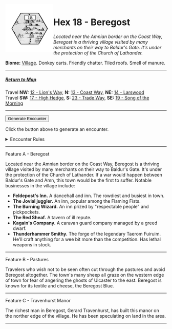 
<img align="left" width=150px src="/images/Hexes/hex18.png">
<h1>Hex 18 - Beregost</h1>

*Located near the Amnian border on the Coast Way, Beregost is a thriving village visited by many merchants on their way to Baldur's Gate. It's under the protection of the Church of Lathander.*

**Biome:** <u>Village</u>. Donkey carts. Friendly chatter. Tiled roofs. Smell of manure.

---

##### [Return to Map](https://saltygoo.github.io/2024/12/31/BGHex/)
Travel **NW:** [12 - Lion's Way](/pages/BaldurHex/12-LionsWay), **N:** [13 - Coast Way](/pages/BaldurHex/13-CoastWay), **NE:** [14 - Larswood](/pages/BaldurHex/14-LarswoodStones)<br>
Travel **SW:** [17 - High Hedge](/pages/BaldurHex/17-HighHedge), **S:** [23 - Trade Way](/pages/BaldurHex/23-TradeWay), **SE:** [19 - Song of the Morning](/pages/BaldurHex/19-Morning)

 ---
 
<button id="generateText" >Generate Encounter</button> <br>

<span class="grey" id="result" style="height: 75px;"> Click the button above to generate an encounter. </span>

<details markdown="1">
<summary>Encounter Rules</summary>
Generate an encounter the first time the party goes to one of this hex's features and every 12 hours. Encounters can happen on the way to the location or at the destination. If an encounter would happen while the party rests, good survival skills while setting up camp make the encounter happen after the full rest is completed. Search the [Baldur's Gate Wiki](https://baldursgate.fandom.com/wiki/Baldur%27s_Gate_Wiki) for informations on named NPC. Do not hesitate to replace any named NPC by one the players have already met from time to time! It makes for a better story.
</details>

 ---

<span class="blacktitle"> Feature A - Beregost</span>

Located near the Amnian border on the Coast Way, Beregost is a thriving village visited by many merchants on their way to Baldur's Gate. It's under the protection of the Church of Lathander. If a war would happen between Baldur's Gate and Amn, this town would be the first to suffer. Notable businesses in the village include:

- **Feldepost's Inn.** A dancehall and inn. The rowdiest and busiest in town.
- **The Jovial juggler.** An inn, popular among the Flaming Fists.
- **The Burning Wizard.** An inn prized by "respectable people" and pickpockets.
- **The Red Sheaf.** A tavern of ill repute.
- **Kagain's Company.** A caravan guard company managed by a greed dwarf.
- **Thunderhammer Smithy.** The forge of the legendary Taerom Fuiruim. He'll craft anything for a wee bit more than the competition. Has lethal weapons in stock.

---

<span class="blacktitle"> Feature B - Pastures</span>

Travelers who wish not to be seen often cut through the pastures and avoid Beregost altogether. The town's many sheep all graze on the western edge of town for fear of angering the ghosts of Ulcaster to the east. Beregost is known for its textile and cheese, the Beregost Blue. 

---

<span class="blacktitle"> Feature C - Travenhurst Manor</span>

The richest man in Beregost, Gerard Travenhurst, has built this manor on the norther edge of the village. He has been speculating on land in the area.

---

<script>
    const climate1 = "Village";
    const climate2 = "Village";
</script>
<script src="/scripts/BGencounter.js"></script>
